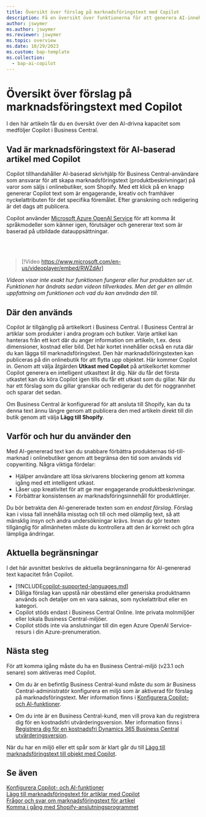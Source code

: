 ```yaml
---
title: Översikt över förslag på marknadsföringstext med Copilot
description: Få en översikt över funktionerna för att generera AI-innehåll i Business Central.
author: jswymer
ms.author: jswymer
ms.reviewer: jswymer
ms.topic: overview
ms.date: 10/29/2023
ms.custom: bap-template
ms.collection:
  - bap-ai-copilot
---
```

# Översikt över förslag på marknadsföringstext med Copilot

<!--[!INCLUDE[ai-preview](includes/ai-preview.md)]-->

I den här artikeln får du en översikt över den AI-drivna kapacitet som medföljer Copilot i Business Central.

## Vad är marknadsföringstext för AI-baserad artikel med Copilot

Copilot tillhandahåller AI-baserad skrivhjälp för Business Central-användare som ansvarar för att skapa marknadsföringstext (produktbeskrivningar) på varor som säljs i onlinebutiker, som Shopify. Med ett klick på en knapp genererar Copilot text som är engagerande, kreativ och framhäver nyckelattributen för det specifika föremålet. Efter granskning och redigering är det dags att publicera.

Copilot använder [Microsoft Azure OpenAI Service](/azure/cognitive-services/openai/overview) för att komma åt språkmodeller som känner igen, förutsäger och genererar text som är baserad på utbildade datauppsättningar.

<br><br>  

> [!Video https://www.microsoft.com/en-us/videoplayer/embed/RWZdAr]

*Videon visar inte exakt hur funktionen fungerar eller hur produkten ser ut. Funktionen har ändrats sedan videon tillverkades. Men det ger en allmän uppfattning om funktionen och vad du kan använda den till.*
  
## Där den används

Copilot är tillgänglig på artikelkort i Business Central. I Business Central är artiklar som produkter i andra program och butiker. Varje artikel kan hanteras från ett kort där du anger information om artikeln, t.ex. dess dimensioner, kostnad eller bild. Det här kortet innehåller också en ruta där du kan lägga till marknadsföringstext. Den här marknadsföringstexten kan publiceras på din onlinebutik för att flytta upp objektet. Här kommer Copilot in. Genom att välja åtgärden **Utkast med Copilot** på artikelkortet kommer Copilot generera en intelligent utkasttext åt dig. När du får det första utkastet kan du köra Copilot igen tills du får ett utkast som du gillar. När du har ett förslag som du gillar granskar och redigerar du det för noggrannhet och sparar det sedan.

Om Business Central är konfigurerad för att ansluta till Shopify, kan du ta denna text ännu längre genom att publicera den med artikeln direkt till din butik genom att välja **Lägg till Shopify**.

## Varför och hur du använder den

Med AI-genererad text kan du snabbare förbättra produkternas tid-till-marknad i onlinebutiker genom att begränsa den tid som används vid copywriting. Några viktiga fördelar:

- Hjälper användare att lösa skrivarens blockering genom att komma igång med ett intelligent utkast.
- Låser upp kreativitet för att ge mer engagerande produktbeskrivningar.
- Förbättrar konsistensen av marknadsföringsinnehåll för produktlinjer.

Du bör betrakta den AI-genererade texten som en *endast förslag*. Förslag kan i vissa fall innehålla misstag och till och med olämplig text, så att mänsklig insyn och andra undersökningar krävs. Innan du gör texten tillgänglig för allmänheten måste du kontrollera att den är korrekt och göra lämpliga ändringar.

## Aktuella begränsningar

I det här avsnittet beskrivs de aktuella begränsningarna för AI-genererad text kapacitet från Copilot.

- [!INCLUDE[copilot-supported-languages.md](includes/copilot-supported-languages.md)]
- Dåliga förslag kan uppstå när obestämd eller generiska produktnamn används och detaljer om en vara saknas, som nyckelattribut eller en kategori.
- Copilot stöds endast i Business Central Online. Inte privata molnmiljöer eller lokala Business Central-miljöer.
- Copilot stöds inte via anslutningar till din egen Azure OpenAI Service-resurs i din Azure-prenumeration.

<!-- Partner extensibility of the AI capability by using AL code isn't supported.-->

## Nästa steg

För att komma igång måste du ha en Business Central-miljö (v23.1 och senare) som aktiveras med Copilot.

- Om du är en befintlig Business Central-kund måste du som är Business Central-administratör konfigurera en miljö som är aktiverad för förslag på marknadsföringstext. Mer information finns i [Konfigurera Copilot- och AI-funktioner](enable-ai.md).

- Om du inte är en Business Central-kund, men vill prova kan du registrera dig för en kostnadsfri utvärderingsversion. Mer information finns i [Registrera dig för en kostnadsfri Dynamics 365 Business Central utvärderingsversion](trial-signup.md).

När du har en miljö eller ett spår som är klart går du till [Lägg till marknadsföringstext till objekt med Copilot](item-marketing-text.md).  

## Se även

[Konfigurera Copilot- och AI-funktioner](enable-ai.md)  
[Lägg till marknadsföringstext för artiklar med Copilot](item-marketing-text.md)  
[Frågor och svar om marknadsföringstext för artikel](faqs-marketing-text.md)  
[Komma i gång med Shopify-anslutningsprogrammet](shopify/get-started.md)  
